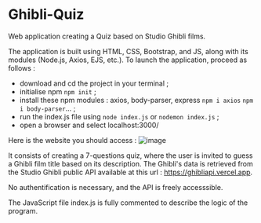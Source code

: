 # Ghibli-Quiz
Web application creating a Quiz based on Studio Ghibli films.

The application is built using HTML, CSS, Bootstrap, and JS, along with its modules (Node.js, Axios, EJS, etc.).
To launch the application, proceed as follows : 
  - download and cd the project in your terminal ;
  - initialise npm `npm init` ;
  - install these npm modules : axios, body-parser, express `npm i axios` `npm i body-parser`... ;
  - run the index.js file using `node index.js` or `nodemon index.js` ;
  - open a browser and select localhost:3000/

Here is the website you should access : 
![image](https://github.com/user-attachments/assets/4b41ece6-f5ed-4dda-a394-8b694307671e)

It consists of creating a 7-questions quiz, where the user is invited to guess a Ghibli film title based on its description. 
The Ghibli's data is retrieved from the Studio Ghibli public API available at this url : https://ghibliapi.vercel.app.

No authentification is necessary, and the API is freely accesssible. 

The JavaScript file index.js is fully commented to describe the logic of the program.
